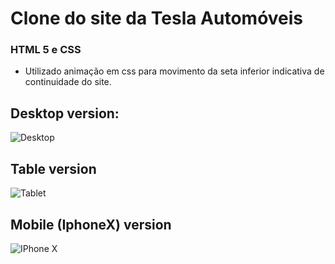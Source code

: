 # Clone do site da Tesla Automóveis

### HTML 5 e CSS

- Utilizado animação em css para movimento da seta inferior indicativa de continuidade do site.

## Desktop version:

![Desktop]('https://github.com/alexandersantosdev/devsla-sitetesla-clone/blob/main/full.png')

## Table version

![Tablet]('https://github.com/alexandersantosdev/devsla-sitetesla-clone/blob/main/tablet.png')

## Mobile (IphoneX) version

![IPhone X]('https://github.com/alexandersantosdev/devsla-sitetesla-clone/blob/main/iphone.png')
